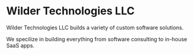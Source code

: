 # Wilder Technologies LLC
Wilder Technologies LLC builds a variety of custom software solutions.

We specilize in building everything from software consulting to in-house SaaS apps.
